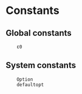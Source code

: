 # Constants

## Global constants
```@docs
    ε0
```

## System constants
```@docs
    Option
    defaultopt
```
